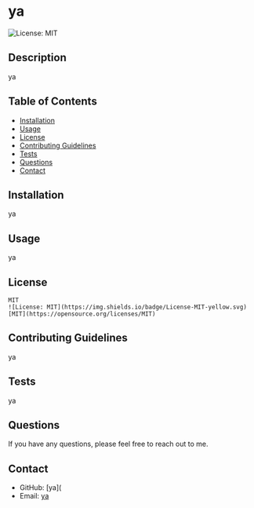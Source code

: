 # ya
  ![License: MIT](https://img.shields.io/badge/License-MIT-yellow.svg)
  
  
  ## Description
  ya

## Table of Contents
* [Installation](#installation)
* [Usage](#usage)
* [License](#license)
* [Contributing Guidelines](#contributing-guidelines)
* [Tests](#tests)
* [Questions](#questions)
* [Contact](#contact)

## Installation
ya

## Usage
ya

## License
    MIT
    ![License: MIT](https://img.shields.io/badge/License-MIT-yellow.svg)
    [MIT](https://opensource.org/licenses/MIT)
    

## Contributing Guidelines
ya

## Tests
ya

## Questions
If you have any questions, please feel free to reach out to me.

## Contact
* GitHub: [ya](
* Email: [ya](mailto:ya)
